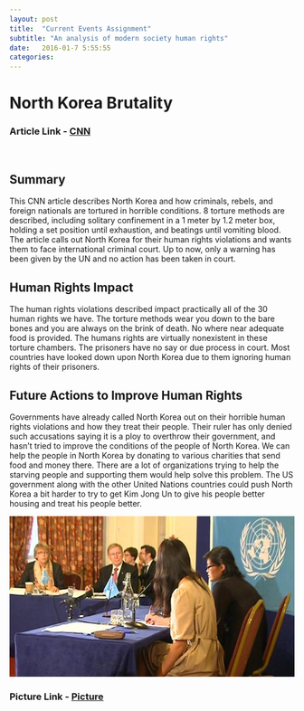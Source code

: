 ```yaml
---
layout: post
title:  "Current Events Assignment"
subtitle: "An analysis of modern society human rights"
date:   2016-01-7 5:55:55
categories:
---
```


# North Korea Brutality

### Article Link - [CNN](http://www.cnn.com/2015/12/10/asia/un-north-korea-meeting/)
<br>

## Summary

This CNN article describes North Korea and how criminals, rebels, and foreign nationals are tortured in horrible conditions. 8 torture methods are described, including solitary confinement in a 1 meter by 1.2 meter box, holding a set position until exhaustion, and beatings until vomiting blood. The article calls out North Korea for their human rights violations and wants them to face international criminal court. Up to now, only a warning has been given by the UN and no action has been taken in court.

## Human Rights Impact

The human rights violations described impact practically all of the 30 human rights we have. The torture methods wear you down to the bare bones and you are always on the brink of death. No where near adequate food is provided. The humans rights are virtually nonexistent in these torture chambers. The prisoners have no say or due process in court. Most countries have looked down upon North Korea due to them ignoring human rights of their prisoners.

## Future Actions to Improve Human Rights

Governments have already called North Korea out on their horrible human rights violations and how they treat their people. Their ruler has only denied such accusations saying it is a ploy to overthrow their government, and hasn’t tried to improve the conditions of the people of North Korea. We can help the people in North Korea by donating to various charities that send food and money there. There are a lot of organizations trying to help the starving people and supporting them would help solve this problem. The US government along with the other United Nations countries could push North Korea a bit harder to try to get Kim Jong Un to give his people better housing and treat his people better.

![Alt text](/pic1.jpeg)

### Picture Link - [Picture](http://cdn.newsapi.com.au/image/v1/external?url=http%3A%2F%2Fcontent6.video.news.com.au%2FwyOW9udDrnh8M27S6cym-BARBfOQ78L5%2Fpromo253965594&width=650&api_key=kq7wnrk4eun47vz9c5xuj3mc)
